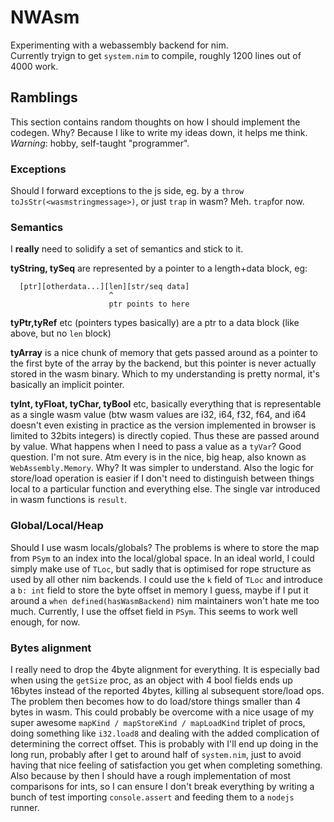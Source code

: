 NWAsm
=====

Experimenting with a webassembly backend for nim.  
Currently tryign to get `system.nim` to compile, roughly 1200 lines out of 4000 work.

Ramblings
---------
This section contains random thoughts on how I should implement the codegen. Why? Because I like to write
my ideas down, it helps me think. *Warning*: hobby, self-taught "programmer".

### Exceptions
Should I forward exceptions to the js side, eg. by a `throw toJsStr(<wasmstringmessage>)`, or just `trap` in wasm?
Meh. `trap`for now.

### Semantics
I **really** need to solidify a set of semantics and stick to it.

**tyString, tySeq** are represented by a pointer to a length+data block, eg:
```
  [ptr][otherdata...][len][str/seq data]
                      ^
                      ptr points to here
```
**tyPtr,tyRef** etc (pointers types basically) are a ptr to a data block (like above, but no `len` block)

**tyArray** is a nice chunk of memory that gets passed around as a pointer to the first byte of the array by
the backend, but this pointer is never actually stored in the wasm binary. Which to my understanding is pretty normal,
it's basically an implicit pointer.

**tyInt, tyFloat, tyChar, tyBool** etc, basically everything that is representable as a single wasm value (btw wasm
values are i32, i64, f32, f64, and i64 doesn't even existing in practice as the version implemented in browser is
limited to 32bits integers) is directly copied. Thus these are passed around by value. What happens when I need
to pass a value as a `tyVar`? Good question. I'm not sure. Atm every is in the nice, big heap, also known as `WebAssembly.Memory`. Why? It was simpler to understand. Also the logic for store/load operation is easier if I don't
need to distinguish between things local to a particular function and everything else. The single var introduced in wasm
functions is `result`.

### Global/Local/Heap
Should I use wasm locals/globals? The problems is where to store the map from `PSym` to an index into the local/global space.
In an ideal world, I could simply make use of `TLoc`, but sadly that is optimised for rope structure as used by all other
nim backends. I could use the `k` field of `TLoc` and introduce a `b: int` field to store the byte offset in memory I guess,
maybe if I put it around a `when defined(hasWasmBackend)` nim maintainers won't hate me too much.
Currently, I use the offset field in `PSym`. This seems to work well enough, for now.

### Bytes alignment
I really need to drop the 4byte alignment for everything. It is especially bad when using the `getSize` proc, as an object
with 4 bool fields ends up 16bytes instead of the reported 4bytes, killing al subsequent store/load ops. The problem then 
becomes how to do load/store things smaller than 4 bytes in wasm. This could probably be overcome with a nice usage of
my super awesome `mapKind / mapStoreKind / mapLoadKind` triplet of procs, doing something like `i32.load8` and dealing with
the added complication of determining the correct offset. This is probably with I'll end up doing in the long run, probably
after I get to around half of `system.nim`, just to avoid having that nice feeling of satisfaction you get when completing
something. Also because by then I should have a rough implementation of most comparisons for ints, so I can ensure I don't
break everything by writing a bunch of test importing `console.assert` and feeding them to a `nodejs` runner.


